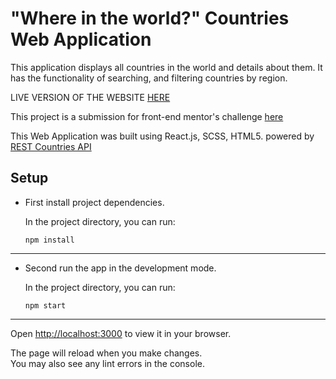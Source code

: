 # "Where in the world?" Countries Web Application

This application displays all countries in the world and details about them. It has the functionality of searching, and filtering countries by region.

LIVE VERSION OF THE WEBSITE [HERE](https://whereintheworld-fem.netlify.app)

This project is a submission for front-end mentor's challenge [here](https://www.frontendmentor.io/challenges/rest-countries-api-with-color-theme-switcher-5cacc469fec04111f7b848ca)

This Web Application was built using React.js, SCSS, HTML5. powered by [REST Countries API](https://restcountries.com/)

## Setup

- First install project dependencies.

  In the project directory, you can run:

  `npm install`

---

- Second run the app in the development mode.

  In the project directory, you can run:

  `npm start`

---

Open [http://localhost:3000](http://localhost:3000) to view it in your browser.

The page will reload when you make changes.\
You may also see any lint errors in the console.

